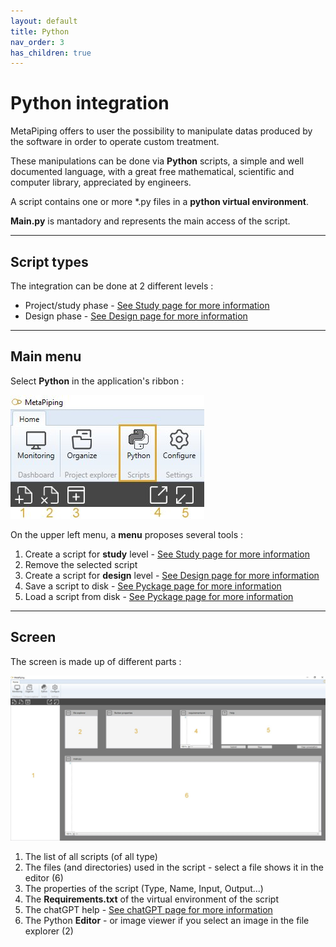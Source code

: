 ```yaml
---
layout: default
title: Python
nav_order: 3
has_children: true
---
```


# Python integration

MetaPiping offers to user the possibility to manipulate datas produced by the software in order to operate custom treatment.

These manipulations can be done via **Python** scripts, a simple and well documented language, with a great free mathematical, scientific and computer library, appreciated by engineers.

A script contains one or more *.py files in a **python virtual environment**. 

**Main.py** is mantadory and represents the main access of the script.

---
## Script types

The integration can be done at 2 different levels :

- Project/study phase - [See Study page for more information](https://documentation.metapiping.com/Python/Study.html) 
- Design phase - [See Design page for more information](https://documentation.metapiping.com/Python/Design.html) 

---
## Main menu

Select **Python** in the application's ribbon :

![Image](../Images/PythonMenu.jpg)

On the upper left menu, a **menu** proposes several tools :

1. Create a script for **study** level - [See Study page for more information](https://documentation.metapiping.com/Python/Study.html) 
2. Remove the selected script
3. Create a script for **design** level - [See Design page for more information](https://documentation.metapiping.com/Python/Design.html) 
4. Save a script to disk - [See Pyckage page for more information](https://documentation.metapiping.com/Python/Pyckage.html) 
5. Load a script from disk - [See Pyckage page for more information](https://documentation.metapiping.com/Python/Pyckage.html) 

---
## Screen

The screen is made up of different parts :

![Image](../Images/PythonScreen.jpg)

1. The list of all scripts (of all type)
2. The files (and directories) used in the script - select a file shows it in the editor (6)
3. The properties of the script (Type, Name, Input, Output...)
4. The **Requirements.txt** of the virtual environment of the script
5. The chatGPT help - [See chatGPT page for more information](https://documentation.metapiping.com/Python/chatGPT.html) 
6. The Python **Editor** - or image viewer if you select an image in the file explorer (2)
